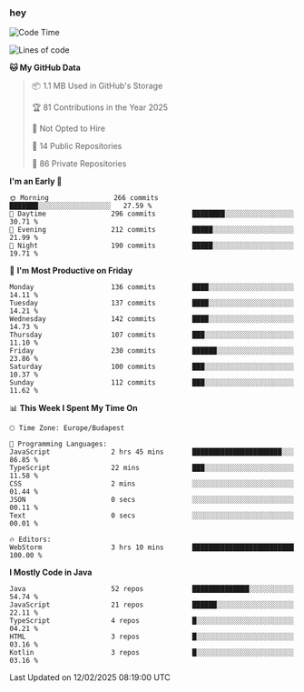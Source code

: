 ### hey

<!--START_SECTION:waka-->
![Code Time](http://img.shields.io/badge/Code%20Time-1%2C081%20hrs%2011%20mins-blue)

![Lines of code](https://img.shields.io/badge/From%20Hello%20World%20I%27ve%20Written-1.8%20million%20lines%20of%20code-blue)

**🐱 My GitHub Data** 

> 📦 1.1 MB Used in GitHub's Storage 
 > 
> 🏆 81 Contributions in the Year 2025
 > 
> 🚫 Not Opted to Hire
 > 
> 📜 14 Public Repositories 
 > 
> 🔑 86 Private Repositories 
 > 
**I'm an Early 🐤** 

```text
🌞 Morning                266 commits         ███████░░░░░░░░░░░░░░░░░░   27.59 % 
🌆 Daytime                296 commits         ████████░░░░░░░░░░░░░░░░░   30.71 % 
🌃 Evening                212 commits         █████░░░░░░░░░░░░░░░░░░░░   21.99 % 
🌙 Night                  190 commits         █████░░░░░░░░░░░░░░░░░░░░   19.71 % 
```
📅 **I'm Most Productive on Friday** 

```text
Monday                   136 commits         ████░░░░░░░░░░░░░░░░░░░░░   14.11 % 
Tuesday                  137 commits         ████░░░░░░░░░░░░░░░░░░░░░   14.21 % 
Wednesday                142 commits         ████░░░░░░░░░░░░░░░░░░░░░   14.73 % 
Thursday                 107 commits         ███░░░░░░░░░░░░░░░░░░░░░░   11.10 % 
Friday                   230 commits         ██████░░░░░░░░░░░░░░░░░░░   23.86 % 
Saturday                 100 commits         ███░░░░░░░░░░░░░░░░░░░░░░   10.37 % 
Sunday                   112 commits         ███░░░░░░░░░░░░░░░░░░░░░░   11.62 % 
```


📊 **This Week I Spent My Time On** 

```text
🕑︎ Time Zone: Europe/Budapest

💬 Programming Languages: 
JavaScript               2 hrs 45 mins       ██████████████████████░░░   86.85 % 
TypeScript               22 mins             ███░░░░░░░░░░░░░░░░░░░░░░   11.58 % 
CSS                      2 mins              ░░░░░░░░░░░░░░░░░░░░░░░░░   01.44 % 
JSON                     0 secs              ░░░░░░░░░░░░░░░░░░░░░░░░░   00.11 % 
Text                     0 secs              ░░░░░░░░░░░░░░░░░░░░░░░░░   00.01 % 

🔥 Editors: 
WebStorm                 3 hrs 10 mins       █████████████████████████   100.00 % 
```

**I Mostly Code in Java** 

```text
Java                     52 repos            ██████████████░░░░░░░░░░░   54.74 % 
JavaScript               21 repos            ██████░░░░░░░░░░░░░░░░░░░   22.11 % 
TypeScript               4 repos             █░░░░░░░░░░░░░░░░░░░░░░░░   04.21 % 
HTML                     3 repos             █░░░░░░░░░░░░░░░░░░░░░░░░   03.16 % 
Kotlin                   3 repos             █░░░░░░░░░░░░░░░░░░░░░░░░   03.16 % 
```




 Last Updated on 12/02/2025 08:19:00 UTC
<!--END_SECTION:waka-->
